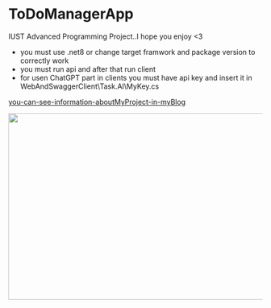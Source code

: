# ToDoManagerApp
IUST Advanced Programming Project..I hope you enjoy <3

- you must use .net8 or change target framwork and package version to correctly work
- you must run api and after that run client
- for usen ChatGPT part  in clients you must have api key and insert it in WebAndSwaggerClient\Task.AI\MyKey.cs
  
[you-can-see-information-aboutMyProject-in-myBlog](https://sanyamasoudi.github.io/sanyamasoudi/CreateMyFirstApp-post/)

<img decoding="async" data-attachment-id="45" data-permalink="https://sunblogi.wordpress.com/2023/03/25/what-is-coding/giphy-1/" data-orig-file="https://sunblogi.files.wordpress.com/2023/03/giphy-1.gif" data-orig-size="450,270" data-comments-opened="1" data-image-meta="{&quot;aperture&quot;:&quot;0&quot;,&quot;credit&quot;:&quot;&quot;,&quot;camera&quot;:&quot;&quot;,&quot;caption&quot;:&quot;&quot;,&quot;created_timestamp&quot;:&quot;0&quot;,&quot;copyright&quot;:&quot;&quot;,&quot;focal_length&quot;:&quot;0&quot;,&quot;iso&quot;:&quot;0&quot;,&quot;shutter_speed&quot;:&quot;0&quot;,&quot;title&quot;:&quot;&quot;,&quot;orientation&quot;:&quot;0&quot;}" data-image-title="giphy-1" data-image-description="" data-image-caption="" data-medium-file="https://sunblogi.files.wordpress.com/2023/03/giphy-1.gif?w=300" data-large-file="https://sunblogi.files.wordpress.com/2023/03/giphy-1.gif?w=450" src="https://sunblogi.files.wordpress.com/2023/03/giphy-1.gif?w=617" alt="" class="wp-image-45" width="617" height="370" srcset="https://sunblogi.files.wordpress.com/2023/03/giphy-1.gif?w=617&amp;zoom=2 1.5x" src-orig="https://sunblogi.files.wordpress.com/2023/03/giphy-1.gif?w=450" scale="1.5">
